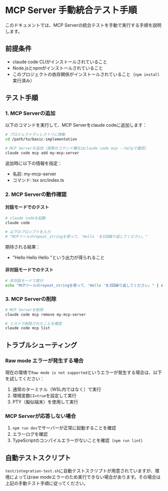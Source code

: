 # MCP Server 手動統合テスト手順

このドキュメントでは、MCP Serverの統合テストを手動で実行する手順を説明します。

## 前提条件

- claude code CLIがインストールされていること
- Node.jsとnpmがインストールされていること
- このプロジェクトの依存関係がインストールされていること（`npm install`実行済み）

## テスト手順

### 1. MCP Serverの追加

以下のコマンドを実行して、MCP Serverをclaude codeに追加します：

```bash
# プロジェクトディレクトリに移動
cd /path/to/basic-implementation

# MCP Serverを追加（実際のコマンド構文はclaude code mcp --helpで確認）
claude code mcp add my-mcp-server
```

追加時に以下の情報を指定：
- 名前: my-mcp-server
- コマンド: tsx src/index.ts

### 2. MCP Serverの動作確認

#### 対話モードでのテスト

```bash
# claude codeを起動
claude code

# 以下のプロンプトを入力
# "MCPツールのrepeat_stringを使って、'Hello 'を3回繰り返してください。"
```

期待される結果：
- "Hello Hello Hello "という出力が得られること

#### 非対話モードでのテスト

```bash
# 非対話モードで実行
echo "MCPツールのrepeat_stringを使って、'Hello 'を3回繰り返してください。" | claude code -q
```

### 3. MCP Serverの削除

```bash
# MCP Serverを削除
claude code mcp remove my-mcp-server

# リストで削除されたことを確認
claude code mcp list
```

## トラブルシューティング

### Raw mode エラーが発生する場合

現在の環境で`Raw mode is not supported`というエラーが発生する場合は、以下を試してください：

1. 通常のターミナル（WSL内ではなく）で実行
2. 環境変数`CI=true`を設定して実行
3. PTY（擬似端末）を使用して実行

### MCP Serverが応答しない場合

1. `npm run dev`でサーバーが正常に起動することを確認
2. エラーログを確認
3. TypeScriptのコンパイルエラーがないことを確認（`npm run lint`）

## 自動テストスクリプト

`test/integration-test.sh`に自動テストスクリプトが用意されていますが、環境によってはraw modeエラーのため実行できない場合があります。その場合は上記の手動テスト手順に従ってください。